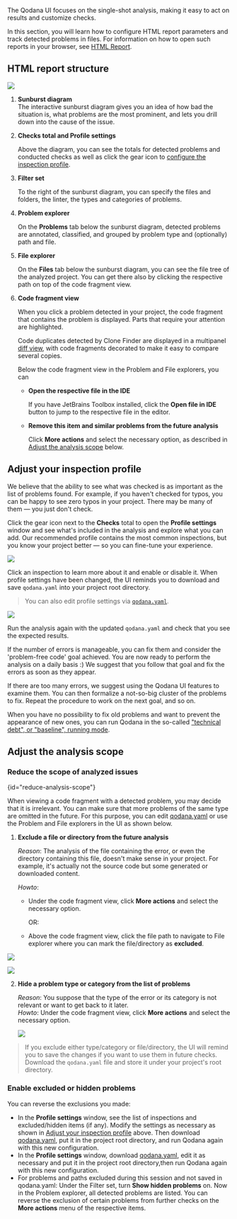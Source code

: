 [//]: # (title: User interface overview)

The Qodana UI focuses on the single-shot analysis, making it easy to act on results and customize checks.

In this section, you will learn how to configure HTML report parameters and track detected problems in files. For information on how to open such reports in your browser, see [HTML Report](html-report.md).

## HTML report structure

![](general.png)

1. **Sunburst diagram**   
  The interactive sunburst diagram gives you an idea of how bad the situation is, what problems are the most prominent, and lets you drill down into the cause of the issue. 
   
2. **Checks total and Profile settings**

    Above the diagram, you can see the totals for detected problems and conducted checks as well as click the gear icon to [configure the inspection profile](#Adjust+your+inspection+profile).
   
3. **Filter set**

   To the right of the sunburst diagram, you can specify the files and folders, the linter, the types and categories of problems.
   
4. **Problem explorer**

    On the **Problems** tab below the sunburst diagram, detected problems are annotated, classified, and grouped by problem type and (optionally) path and file.

5. **File explorer**

   On the **Files** tab below the sunburst diagram, you can see the file tree of the analyzed project. You can get there also by clicking the respective path on top of the code fragment view.

6. **Code fragment view**
    
    When you click a problem detected in your project, the code fragment that contains the problem  is displayed. Parts that require your attention are highlighted.

    Code duplicates detected by Clone Finder are displayed in a multipanel [diff view](clone-finder-output.md#A+sample+decorated+diff), with code fragments decorated to make it easy to compare several copies.  

    Below the code fragment view in the Problem and File explorers, you can
    * **Open the respective file in the IDE**
     
      If you have JetBrains Toolbox installed, click the **Open file in IDE** button to jump to the respective file in the editor.
      
    * **Remove this item and similar problems from the future analysis**
        
      Click **More actions** and select the necessary option, as described in [Adjust the analysis scope](#Adjust+the+analysis+scope) below.
  
## Adjust your inspection profile 

We believe that the ability to see what was checked is as important as the list of problems found. For example, if you haven't checked for typos, you can be happy to see zero typos in your project. There may be many of them&nbsp;&mdash; you just don't check. 

Click the gear icon next to the **Checks** total to open the **Profile settings** window and see what's included in the analysis and explore what you can add. Our recommended profile contains the most common inspections, but you know your project better&nbsp;&mdash; so you can fine-tune your experience. 

![](profile-settings.png)

Click an inspection to learn more about it and enable or disable it. When profile settings have been changed, the UI reminds you to download and save `qodana.yaml` into your project root directory.

> You can also edit profile settings via [`qodana.yaml`](qodana-yaml.md). 

![](profile-save.png)

Run the analysis again with the updated `qodana.yaml` and check that you see the expected results. 

If the number of errors is manageable, you can fix them and consider the 'problem-free code' goal achieved. You are now ready to perform the analysis on a daily basis :) We suggest that you follow that goal and fix the errors as soon as they appear.

If there are too many errors, we suggest using the Qodana UI features to examine them. You can then formalize a not-so-big cluster of the problems to fix. Repeat the procedure to work on the next goal, and so on. 

When you have no possibility to fix old problems and want to prevent the appearance of new ones, you can run Qodana in the so-called ["technical debt", or "baseline", running mode](qodana-intellij-docker-techs.md#Run+in+baseline+mode).

## Adjust the analysis scope

### Reduce the scope of analyzed issues
{id="reduce-analysis-scope"}

When viewing a code fragment with a detected problem, you may decide that it is irrelevant. You can make sure that more problems of the same type are omitted in the future. For this purpose, you can edit [qodana.yaml](qodana-yaml.md) or use the Problem and File explorers in the UI as shown below.

1. **Exclude a file or directory from the future analysis**

    *Reason*: The analysis of the file containing the error, or even the directory containing this file, doesn't make sense in your project.
  For example, it's actually not the source code but some generated or downloaded content.

      *Howto*: 
      
      - Under the code fragment view, click **More actions** and select the necessary option.
          
           OR:
      - Above the code fragment view, click the file path to navigate to File explorer where you can mark the file/directory as **excluded**.

![](problem-area.png)

![](folder-marked.png)


2. **Hide a problem type or category from the list of problems**

      *Reason*: You suppose that the type of the error or its category is not relevant or want to get back to it later.  
      *Howto*: Under the code fragment view, click **More actions** and select the necessary option.
   
      ![](more-actions.png)

> If you exclude either type/category or file/directory, the UI will remind you to save the changes if you want to use them in future checks. Download the `qodana.yaml` file and store it under your project's root directory.

### Enable excluded or hidden problems
You can reverse the exclusions you made:

* In the **Profile settings** window, see the list of inspections and excluded/hidden items (if any). Modify the settings as necessary as shown in [Adjust your inspection profile](#Adjust+your+inspection+profile) above. Then download [qodana.yaml](qodana-yaml.md), put it in the project root directory, and run Qodana again with this new configuration.
* In the **Profile settings** window, download [qodana.yaml](qodana-yaml.md), edit it as necessary and put it in the project root directory,then run Qodana again with this new configuration.
* For problems and paths excluded during this session and not saved in qodana.yaml: Under the Filter set, turn **Show hidden problems** on. Now in the Problem explorer, all detected problems are listed. You can reverse the exclusion of certain problems from further checks on the **More actions** menu of the respective items.

[//]: # "add 2 screenshots: 1) Filter set + Show hidden problems; 2) More actions + Enable problem type"

[//]: # "### Filter out analysis options
Using the Filter set to the right of the sunburst diagram problems, paths, linters. Save your customized filter set if you want to start with the same settings when you run the analysis next time. --Where is it stored?--"